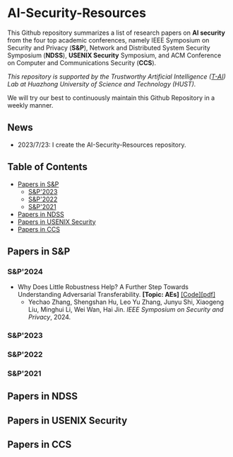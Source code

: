 # AI-Security-Resources

This Github repository summarizes a list of research papers on **AI security** from the four top academic conferences, namely 
IEEE Symposium on Security and Privacy (**S&P**), Network and Distributed System Security Symposium (**NDSS**), **USENIX Security** Symposium, and ACM Conference on Computer and Communications Security (**CCS**). 

*This repository is supported by the Trustworthy Artificial Intelligence ([T-AI](http://trustai.group)) Lab at  Huazhong University of Science and Technology (HUST).*




We will try our best to continuously maintain this Github Repository in a weekly manner.

## News
* 2023/7/23: I create the AI-Security-Resources repository.


## Table of Contents

- [Papers in S&P](#papers-in-sp)
  - [S&P'2023](#papers-in-sp23)
  - [S&P'2022](#papers-in-sp22)
  - [S&P'2021](#papers-in-sp21)
- [Papers in NDSS](#papers-in-ndss)
- [Papers in USENIX Security](#papers-in-usenix-security)
- [Papers in CCS](#papers-in-ccs)

## Papers in S&P

### S&P'2024

- Why Does Little Robustness Help? A Further Step Towards Understanding Adversarial Transferability. **[Topic: AEs]**
  [[Code]](https://xxxxxxxx)[[pdf]](https://arxiv.org/pdf/2307.07873.pdf)
  - Yechao Zhang, Shengshan Hu, Leo Yu Zhang, Junyu Shi, Xiaogeng Liu, Minghui Li, Wei Wan, Hai Jin. *IEEE Symposium on Security and Privacy*, 2024.

### S&P'2023

### S&P'2022

### S&P'2021

## Papers in NDSS 

## Papers in USENIX Security 

## Papers in CCS
